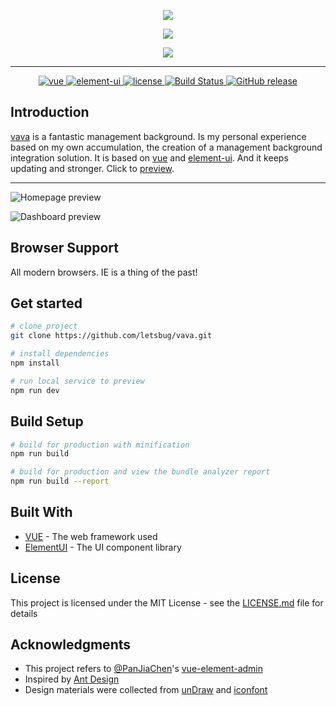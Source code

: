 <p align="center">
  <img src="https://github.com/letsbug/vava/raw/master/public/static/images/logo.png"/>
</p>
<p align="center">
  <img src="https://github.com/letsbug/vava/raw/master/public/static/images/title.png"/>
</p>
<p align="center">
  <img src="https://github.com/letsbug/vava/raw/master/public/static/images/subtitle.png"/>
</p>

<hr />

<p align="center">
  <a href="https://github.com/vuejs/vue">
    <img src="https://img.shields.io/badge/vue-2.6.10-brightgreen.svg" alt="vue">
  </a>
  <a href="https://github.com/ElemeFE/element">
    <img src="https://img.shields.io/badge/element--ui-2.12.0-brightgreen.svg" alt="element-ui">
  </a>
  <a href="https://github.com/letsbug/vava/blob/master/LICENSE">
    <img src="https://img.shields.io/github/license/letsbug/vava.svg" alt="license">
  </a>
  <a href="https://www.travis-ci.org/letsbug/vava">
    <img src="https://www.travis-ci.org/letsbug/vava.svg?branch=master" alt="Build Status">
  </a>
  <a href="https://github.com/letsbug/vava/releases">
    <img src="https://img.shields.io/github/release/letsbug/vava.svg" alt="GitHub release">
  </a>
</p>

## Introduction

[vava](https://github.com/letsbug/vava) is a fantastic management background. Is my personal experience based on my own accumulation, the creation of a management background integration solution. It is based on [vue](https://github.com/vuejs/vue) and [element-ui](https://github.com/ElemeFE/element). And it keeps updating and stronger. Click to [preview](https://letsbug.github.io/vava/).

***
<p><img src="https://github.com/letsbug/vava/raw/master/public/static/images/homepage-preview.png" alt="Homepage preview"></p>
<p><img src="https://github.com/letsbug/vava/raw/master/public/static/images/dashboard-preview.png" alt="Dashboard preview"></p>

## Browser Support
All modern browsers. IE is a thing of the past!

## Get started

```bash
# clone project
git clone https://github.com/letsbug/vava.git

# install dependencies
npm install

# run local service to preview
npm run dev
```

## Build Setup

```bash
# build for production with minification
npm run build

# build for production and view the bundle analyzer report
npm run build --report
```

## Built With
* [VUE](https://vuejs.org/) - The web framework used
* [ElementUI](http://element.eleme.io) - The UI component library

## License
This project is licensed under the MIT License - see the [LICENSE.md](https://github.com/letsbug/vava/blob/master/LICENSE) file for details

## Acknowledgments
* This project refers to [@PanJiaChen](https://github.com/PanJiaChen)'s [vue-element-admin](https://github.com/PanJiaChen/vue-element-admin)
* Inspired by [Ant Design](https://preview.pro.ant.design/dashboard/analysis)
* Design materials were collected from [unDraw](https://undraw.co/) and [iconfont](https://www.iconfont.cn/)
